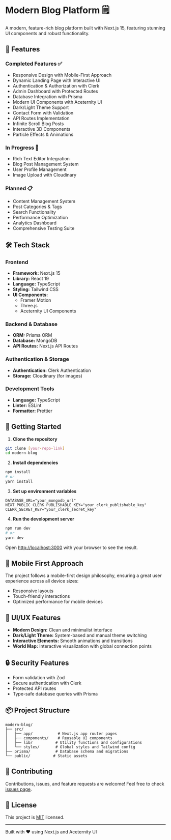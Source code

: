 # Modern Blog Platform 🗒️

A modern, feature-rich blog platform built with Next.js 15, featuring stunning UI components and robust functionality.

## 🌟 Features

### Completed Features ✅
- Responsive Design with Mobile-First Approach
- Dynamic Landing Page with Interactive UI
- Authentication & Authorization with Clerk
- Admin Dashboard with Protected Routes
- Database Integration with Prisma
- Modern UI Components with Aceternity UI
- Dark/Light Theme Support
- Contact Form with Validation
- API Routes Implementation
- Infinite Scroll Blog Posts
- Interactive 3D Components
- Particle Effects & Animations

### In Progress 🚧
- Rich Text Editor Integration
- Blog Post Management System
- User Profile Management
- Image Upload with Cloudinary

### Planned 📋
- Content Management System
- Post Categories & Tags
- Search Functionality
- Performance Optimization
- Analytics Dashboard
- Comprehensive Testing Suite

## 🛠️ Tech Stack

### Frontend
- **Framework:** Next.js 15
- **Library:** React 19
- **Language:** TypeScript
- **Styling:** Tailwind CSS
- **UI Components:** 
  - Framer Motion
  - Three.js
  - Aceternity UI Components

### Backend & Database
- **ORM:** Prisma ORM
- **Database:** MongoDB
- **API Routes:** Next.js API Routes

### Authentication & Storage
- **Authentication:** Clerk Authentication
- **Storage:** Cloudinary (for images)

### Development Tools
- **Language:** TypeScript
- **Linter:** ESLint
- **Formatter:** Prettier

## 🚀 Getting Started

1. **Clone the repository**
```bash
git clone [your-repo-link]
cd modern-blog
```

2. **Install dependencies**
```bash
npm install
# or
yarn install
```

3. **Set up environment variables**
```env
DATABASE_URL="your_mongodb_url"
NEXT_PUBLIC_CLERK_PUBLISHABLE_KEY="your_clerk_publishable_key"
CLERK_SECRET_KEY="your_clerk_secret_key"
```

4. **Run the development server**
```bash
npm run dev
# or
yarn dev
```

Open [http://localhost:3000](http://localhost:3000) with your browser to see the result.

## 📱 Mobile First Approach

The project follows a mobile-first design philosophy, ensuring a great user experience across all device sizes:
- Responsive layouts
- Touch-friendly interactions
- Optimized performance for mobile devices

## 🎨 UI/UX Features

- **Modern Design:** Clean and minimalist interface
- **Dark/Light Theme:** System-based and manual theme switching
- **Interactive Elements:** Smooth animations and transitions
- **World Map:** Interactive visualization with global connection points

## 🔒 Security Features

- Form validation with Zod
- Secure authentication with Clerk
- Protected API routes
- Type-safe database queries with Prisma

## 📦 Project Structure

```
modern-blog/
├── src/
│   ├── app/           # Next.js app router pages
│   ├── components/    # Reusable UI components
│   ├── lib/          # Utility functions and configurations
│   └── styles/       # Global styles and Tailwind config
├── prisma/           # Database schema and migrations
└── public/          # Static assets
```

## 🤝 Contributing

Contributions, issues, and feature requests are welcome! Feel free to check [issues page](your-issues-link).

## 📄 License

This project is [MIT](LICENSE) licensed.

---
Built with ❤️ using Next.js and Aceternity UI
